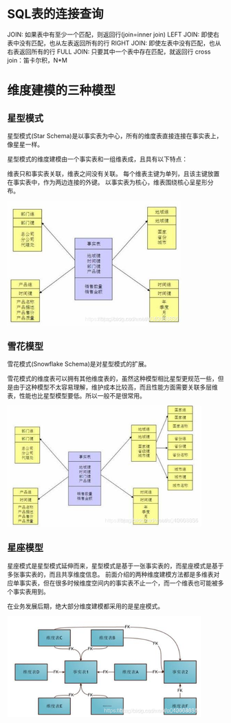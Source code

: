 # SQL表的连接查询

JOIN: 如果表中有至少一个匹配，则返回行(join=inner join)
LEFT JOIN: 即使右表中没有匹配，也从左表返回所有的行
RIGHT JOIN: 即使左表中没有匹配，也从右表返回所有的行
FULL JOIN: 只要其中一个表中存在匹配，就返回行
cross join：笛卡尔积，N*M

# 维度建模的三种模型

## 星型模式

星型模式(Star Schema)是以事实表为中心，所有的维度表直接连接在事实表上，像星星一样。

星型模式的维度建模由一个事实表和一组维表成，且具有以下特点：

维表只和事实表关联，维表之间没有关联。
每个维表主键为单列，且该主键放置在事实表中，作为两边连接的外键。
以事实表为核心，维表围绕核心呈星形分布。

<img src="大数据面试题整理.assets/20200606150945418.png" alt="img" style="zoom:80%;" />

## 雪花模型

雪花模式(Snowflake Schema)是对星型模式的扩展。

雪花模式的维度表可以拥有其他维度表的，虽然这种模型相比星型更规范一些，但是由于这种模型不太容易理解，维护成本比较高，而且性能方面需要关联多层维表，性能也比星型模型要低。所以一般不是很常用。

<img src="大数据面试题整理.assets/20200606151056636.png" alt="img" style="zoom:80%;" />

## 星座模型

星座模式是星型模式延伸而来，星型模式是基于一张事实表的，而星座模式是基于多张事实表的，而且共享维度信息。
前面介绍的两种维度建模方法都是多维表对应单事实表，但在很多时候维度空间内的事实表不止一个，而一个维表也可能被多个事实表用到。

 在业务发展后期，绝大部分维度建模都采用的是星座模式。

<img src="大数据面试题整理.assets/20200606151246972.png" alt="img" style="zoom:80%;" />